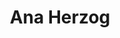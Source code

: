 ---
SICRIS: null
draft: false
fixName: ana_herzog
lab: Laboratorij za umetno inteligenco
labPos: Član laboratorija
location: null
mailInfo: ana.herzog@fri.uni-lj.si
officeHours: null
profName: Ana Herzog
profTitle: Tehniški sodelavec
telephoneInfo: null
title: Ana Herzog
---